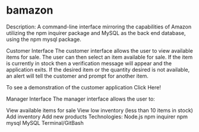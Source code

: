 # bamazon

Description:
A command-line interface mirroring the capabilities of Amazon utilizing the npm inquirer package and MySQL as the back end database, using the npm mysql package.

Customer Interface
The customer interface allows the user to view available items for sale. The user can then select an item available for sale. If the item is currently in stock then a verification message will appear and the application exits. If the desired item or the quantity desired is not available, an alert will tell the customer and prompt for another item.

To see a demonstration of the customer application Click Here!

Manager Interface
The manager interface allows the user to:

View available items for sale
View low inventory (less than 10 items in stock)
Add inventory
Add new products
Technologies:
Node.js
npm inquirer
npm mysql
MySQL
Terminal/GitBash

